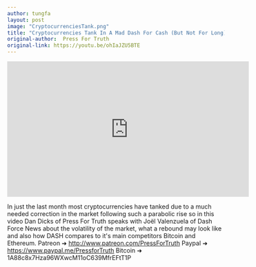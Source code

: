 ```yaml
---
author: tungfa
layout: post
image: "CryptocurrenciesTank.png"
title: "Cryptocurrencies Tank In A Mad Dash For Cash (But Not For Long)"
original-author:  Press For Truth
original-link: https://youtu.be/ohIaJZU5BTE
---
```


<iframe width="560" height="315" src="https://www.youtube.com/embed/ohIaJZU5BTE" frameborder="0" allowfullscreen></iframe>

In just the last month most cryptocurrencies have tanked due to a much needed correction in the market following such a parabolic rise so in this video Dan Dicks of Press For Truth speaks with Joël Valenzuela of Dash Force News about the volatility of the market, what a rebound may look like and also how DASH compares to it's main competitors Bitcoin and Ethereum. 
Patreon ➜ <http://www.patreon.com/PressForTruth>
Paypal ➜ <https://www.paypal.me/PressforTruth>
Bitcoin ➜ 1A88c8x7Hza96WXwcM11oC639MfrEFtT1P
